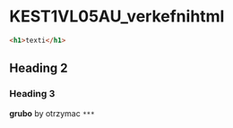 # KEST1VL05AU_verkefnihtml
 ```html
<h1>texti</h1>
```
## Heading 2

### Heading 3
 
**grubo** by otrzymac ```***```
